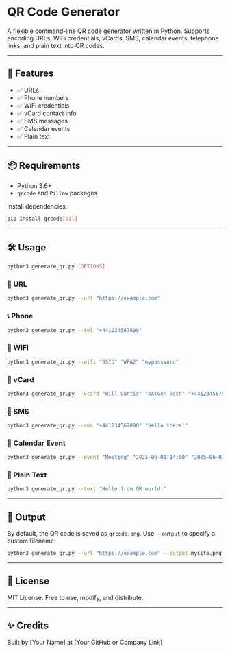 # QR Code Generator

A flexible command-line QR code generator written in Python. Supports encoding URLs, WiFi credentials, vCards, SMS, calendar events, telephone links, and plain text into QR codes.

---

## 🚀 Features

- ✅ URLs
- ✅ Phone numbers
- ✅ WiFi credentials
- ✅ vCard contact info
- ✅ SMS messages
- ✅ Calendar events
- ✅ Plain text

---

## 📦 Requirements

- Python 3.6+
- `qrcode` and `Pillow` packages

Install dependencies:

```bash
pip install qrcode[pil]
```

---

## 🛠 Usage

```bash
python3 generate_qr.py [OPTIONS]
```

### 🔗 URL

```bash
python3 generate_qr.py --url "https://example.com"
```

### 📞 Phone

```bash
python3 generate_qr.py --tel "+441234567890"
```

### 📶 WiFi

```bash
python3 generate_qr.py --wifi "SSID" "WPA2" "mypassword"
```

### 👤 vCard

```bash
python3 generate_qr.py --vcard "Will Curtis" "NXTGen Tech" "+441234567890" "will@example.com" "CTO"
```

### 💬 SMS

```bash
python3 generate_qr.py --sms "+441234567890" "Hello there!"
```

### 📅 Calendar Event

```bash
python3 generate_qr.py --event "Meeting" "2025-06-01T14:00" "2025-06-01T15:00" "HQ" "Discuss roadmap"
```

### 📝 Plain Text

```bash
python3 generate_qr.py --text "Hello from QR world!"
```

---

## 💾 Output

By default, the QR code is saved as `qrcode.png`. Use `--output` to specify a custom filename:

```bash
python3 generate_qr.py --url "https://example.com" --output mysite.png
```

---

## 📁 License

MIT License. Free to use, modify, and distribute.

---

## ✨ Credits

Built by [Your Name] at [Your GitHub or Company Link]
